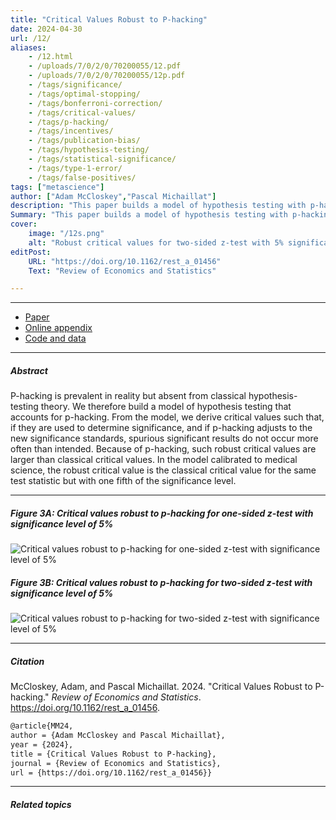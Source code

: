 ```yaml
---
title: "Critical Values Robust to P-hacking" 
date: 2024-04-30
url: /12/
aliases:
    - /12.html
    - /uploads/7/0/2/0/70200055/12.pdf
    - /uploads/7/0/2/0/70200055/12p.pdf
    - /tags/significance/
    - /tags/optimal-stopping/
    - /tags/bonferroni-correction/
    - /tags/critical-values/
    - /tags/p-hacking/
    - /tags/incentives/
    - /tags/publication-bias/
    - /tags/hypothesis-testing/
    - /tags/statistical-significance/
    - /tags/type-1-error/
    - /tags/false-positives/
tags: ["metascience"]
author: ["Adam McCloskey","Pascal Michaillat"]
description: "This paper builds a model of hypothesis testing with p-hacking and gives critical values that are robust to by p-hacking. Published in REStat, 2024." 
Summary: "This paper builds a model of hypothesis testing with p-hacking and gives critical values that correct the inflated type 1 error rate caused by p-hacking. As a rule of thumb, such robust critical values are classical critical values with one fifth of the significance level."
cover:
    image: "/12s.png"
    alt: "Robust critical values for two-sided z-test with 5% significance"
editPost:
    URL: "https://doi.org/10.1162/rest_a_01456"
    Text: "Review of Economics and Statistics"

---
```


---

+ [Paper](/12.pdf)
+ [Online appendix](/12a.pdf)
+ [Code and data](https://github.com/pmichaillat/p-hacking)

---

##### Abstract

P-hacking is prevalent in reality but absent from classical hypothesis-testing theory. We therefore build a model of hypothesis testing that accounts for p-hacking. From the model, we derive critical values such that, if they are used to determine significance, and if p-hacking adjusts to the new significance standards, spurious significant results do not occur more often than intended. Because of p-hacking, such robust critical values are larger than classical critical values. In the model calibrated to medical science, the robust critical value is the classical critical value for the same test statistic but with one fifth of the significance level.

---

##### Figure 3A: Critical values robust to p-hacking for one-sided z-test with significance level of 5%

![Critical values robust to p-hacking for one-sided z-test with significance level of 5%](/12a.png)

##### Figure 3B: Critical values robust to p-hacking for two-sided z-test with significance level of 5%

![Critical values robust to p-hacking for two-sided z-test with significance level of 5%](/12b.png)

---

##### Citation

McCloskey, Adam, and Pascal Michaillat. 2024. "Critical Values Robust to P-hacking." *Review of Economics and Statistics*. https://doi.org/10.1162/rest_a_01456.

```latex
@article{MM24,
author = {Adam McCloskey and Pascal Michaillat},
year = {2024},
title = {Critical Values Robust to P-hacking},
journal = {Review of Economics and Statistics},
url = {https://doi.org/10.1162/rest_a_01456}}
```

---

##### Related topics
